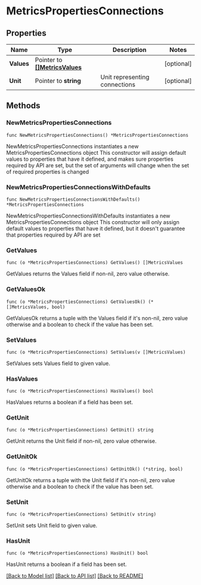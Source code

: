 # MetricsPropertiesConnections

## Properties

Name | Type | Description | Notes
------------ | ------------- | ------------- | -------------
**Values** | Pointer to [**[]MetricsValues**](MetricsValues.md) |  | [optional] 
**Unit** | Pointer to **string** | Unit representing connections | [optional] 

## Methods

### NewMetricsPropertiesConnections

`func NewMetricsPropertiesConnections() *MetricsPropertiesConnections`

NewMetricsPropertiesConnections instantiates a new MetricsPropertiesConnections object
This constructor will assign default values to properties that have it defined,
and makes sure properties required by API are set, but the set of arguments
will change when the set of required properties is changed

### NewMetricsPropertiesConnectionsWithDefaults

`func NewMetricsPropertiesConnectionsWithDefaults() *MetricsPropertiesConnections`

NewMetricsPropertiesConnectionsWithDefaults instantiates a new MetricsPropertiesConnections object
This constructor will only assign default values to properties that have it defined,
but it doesn't guarantee that properties required by API are set

### GetValues

`func (o *MetricsPropertiesConnections) GetValues() []MetricsValues`

GetValues returns the Values field if non-nil, zero value otherwise.

### GetValuesOk

`func (o *MetricsPropertiesConnections) GetValuesOk() (*[]MetricsValues, bool)`

GetValuesOk returns a tuple with the Values field if it's non-nil, zero value otherwise
and a boolean to check if the value has been set.

### SetValues

`func (o *MetricsPropertiesConnections) SetValues(v []MetricsValues)`

SetValues sets Values field to given value.

### HasValues

`func (o *MetricsPropertiesConnections) HasValues() bool`

HasValues returns a boolean if a field has been set.

### GetUnit

`func (o *MetricsPropertiesConnections) GetUnit() string`

GetUnit returns the Unit field if non-nil, zero value otherwise.

### GetUnitOk

`func (o *MetricsPropertiesConnections) GetUnitOk() (*string, bool)`

GetUnitOk returns a tuple with the Unit field if it's non-nil, zero value otherwise
and a boolean to check if the value has been set.

### SetUnit

`func (o *MetricsPropertiesConnections) SetUnit(v string)`

SetUnit sets Unit field to given value.

### HasUnit

`func (o *MetricsPropertiesConnections) HasUnit() bool`

HasUnit returns a boolean if a field has been set.


[[Back to Model list]](../README.md#documentation-for-models) [[Back to API list]](../README.md#documentation-for-api-endpoints) [[Back to README]](../README.md)


